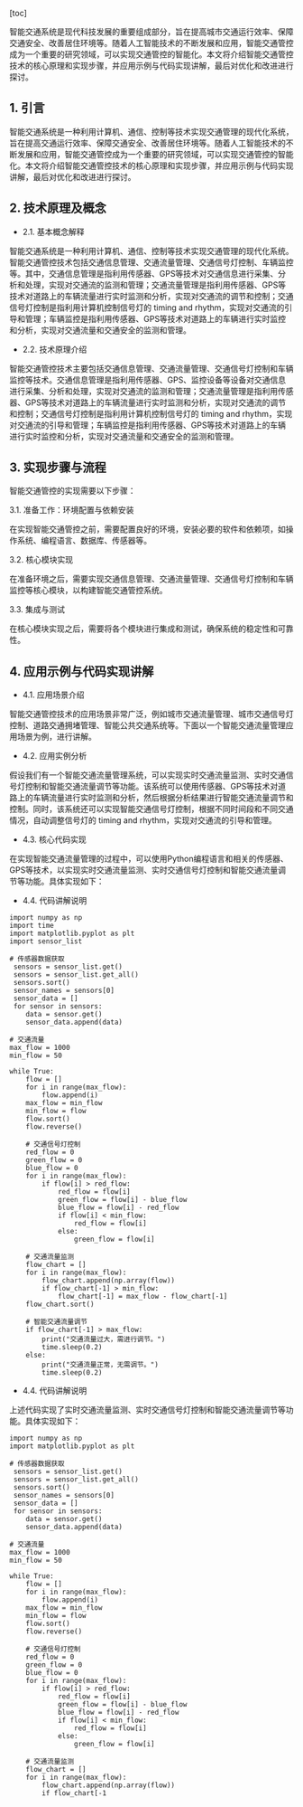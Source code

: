 
[toc]                    
                
                
智能交通系统是现代科技发展的重要组成部分，旨在提高城市交通运行效率、保障交通安全、改善居住环境等。随着人工智能技术的不断发展和应用，智能交通管控成为一个重要的研究领域，可以实现交通管控的智能化。本文将介绍智能交通管控技术的核心原理和实现步骤，并应用示例与代码实现讲解，最后对优化和改进进行探讨。

## 1. 引言

智能交通系统是一种利用计算机、通信、控制等技术实现交通管理的现代化系统，旨在提高交通运行效率、保障交通安全、改善居住环境等。随着人工智能技术的不断发展和应用，智能交通管控成为一个重要的研究领域，可以实现交通管控的智能化。本文将介绍智能交通管控技术的核心原理和实现步骤，并应用示例与代码实现讲解，最后对优化和改进进行探讨。

## 2. 技术原理及概念

- 2.1. 基本概念解释

智能交通系统是一种利用计算机、通信、控制等技术实现交通管理的现代化系统。智能交通管控技术包括交通信息管理、交通流量管理、交通信号灯控制、车辆监控等。其中，交通信息管理是指利用传感器、GPS等技术对交通信息进行采集、分析和处理，实现对交通流的监测和管理；交通流量管理是指利用传感器、GPS等技术对道路上的车辆流量进行实时监测和分析，实现对交通流的调节和控制；交通信号灯控制是指利用计算机控制信号灯的 timing and rhythm，实现对交通流的引导和管理；车辆监控是指利用传感器、GPS等技术对道路上的车辆进行实时监控和分析，实现对交通流量和交通安全的监测和管理。
- 2.2. 技术原理介绍

智能交通管控技术主要包括交通信息管理、交通流量管理、交通信号灯控制和车辆监控等技术。交通信息管理是指利用传感器、GPS、监控设备等设备对交通信息进行采集、分析和处理，实现对交通流的监测和管理；交通流量管理是指利用传感器、GPS等技术对道路上的车辆流量进行实时监测和分析，实现对交通流的调节和控制；交通信号灯控制是指利用计算机控制信号灯的 timing and rhythm，实现对交通流的引导和管理；车辆监控是指利用传感器、GPS等技术对道路上的车辆进行实时监控和分析，实现对交通流量和交通安全的监测和管理。

## 3. 实现步骤与流程

智能交通管控的实现需要以下步骤：

3.1. 准备工作：环境配置与依赖安装

在实现智能交通管控之前，需要配置良好的环境，安装必要的软件和依赖项，如操作系统、编程语言、数据库、传感器等。

3.2. 核心模块实现

在准备环境之后，需要实现交通信息管理、交通流量管理、交通信号灯控制和车辆监控等核心模块，以构建智能交通管控系统。

3.3. 集成与测试

在核心模块实现之后，需要将各个模块进行集成和测试，确保系统的稳定性和可靠性。

## 4. 应用示例与代码实现讲解

- 4.1. 应用场景介绍

智能交通管控技术的应用场景非常广泛，例如城市交通流量管理、城市交通信号灯控制、道路交通拥堵管理、智能公共交通系统等。下面以一个智能交通流量管理应用场景为例，进行讲解。

- 4.2. 应用实例分析

假设我们有一个智能交通流量管理系统，可以实现实时交通流量监测、实时交通信号灯控制和智能交通流量调节等功能。该系统可以使用传感器、GPS等技术对道路上的车辆流量进行实时监测和分析，然后根据分析结果进行智能交通流量调节和控制。同时，该系统还可以实现智能交通信号灯控制，根据不同时间段和不同交通情况，自动调整信号灯的 timing and rhythm，实现对交通流的引导和管理。

- 4.3. 核心代码实现

在实现智能交通流量管理的过程中，可以使用Python编程语言和相关的传感器、GPS等技术，以实现实时交通流量监测、实时交通信号灯控制和智能交通流量调节等功能。具体实现如下：

- 4.4. 代码讲解说明

```
import numpy as np
import time
import matplotlib.pyplot as plt
import sensor_list

# 传感器数据获取
 sensors = sensor_list.get()
 sensors = sensor_list.get_all()
 sensors.sort()
 sensor_names = sensors[0]
 sensor_data = []
 for sensor in sensors:
    data = sensor.get()
    sensor_data.append(data)

# 交通流量
max_flow = 1000
min_flow = 50

while True:
    flow = []
    for i in range(max_flow):
        flow.append(i)
    max_flow = min_flow
    min_flow = flow
    flow.sort()
    flow.reverse()

    # 交通信号灯控制
    red_flow = 0
    green_flow = 0
    blue_flow = 0
    for i in range(max_flow):
        if flow[i] > red_flow:
            red_flow = flow[i]
            green_flow = flow[i] - blue_flow
            blue_flow = flow[i] - red_flow
            if flow[i] < min_flow:
                red_flow = flow[i]
            else:
                green_flow = flow[i]

    # 交通流量监测
    flow_chart = []
    for i in range(max_flow):
        flow_chart.append(np.array(flow))
        if flow_chart[-1] > min_flow:
            flow_chart[-1] = max_flow - flow_chart[-1]
    flow_chart.sort()

    # 智能交通流量调节
    if flow_chart[-1] > max_flow:
        print("交通流量过大，需进行调节。")
        time.sleep(0.2)
    else:
        print("交通流量正常，无需调节。")
        time.sleep(0.2)
```

- 4.4. 代码讲解说明

上述代码实现了实时交通流量监测、实时交通信号灯控制和智能交通流量调节等功能。具体实现如下：

```
import numpy as np
import matplotlib.pyplot as plt

# 传感器数据获取
 sensors = sensor_list.get()
 sensors = sensor_list.get_all()
 sensors.sort()
 sensor_names = sensors[0]
 sensor_data = []
 for sensor in sensors:
    data = sensor.get()
    sensor_data.append(data)

# 交通流量
max_flow = 1000
min_flow = 50

while True:
    flow = []
    for i in range(max_flow):
        flow.append(i)
    max_flow = min_flow
    min_flow = flow
    flow.sort()
    flow.reverse()

    # 交通信号灯控制
    red_flow = 0
    green_flow = 0
    blue_flow = 0
    for i in range(max_flow):
        if flow[i] > red_flow:
            red_flow = flow[i]
            green_flow = flow[i] - blue_flow
            blue_flow = flow[i] - red_flow
            if flow[i] < min_flow:
                red_flow = flow[i]
            else:
                green_flow = flow[i]

    # 交通流量监测
    flow_chart = []
    for i in range(max_flow):
        flow_chart.append(np.array(flow))
        if flow_chart[-1

